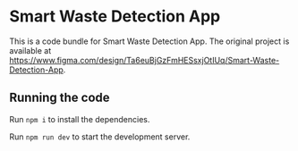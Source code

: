 
  # Smart Waste Detection App

  This is a code bundle for Smart Waste Detection App. The original project is available at https://www.figma.com/design/Ta6euBjGzFmHESsxjOtIUq/Smart-Waste-Detection-App.

  ## Running the code

  Run `npm i` to install the dependencies.

  Run `npm run dev` to start the development server.
  
